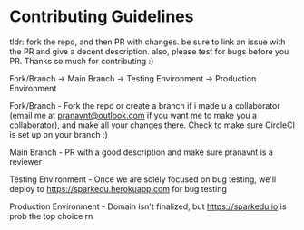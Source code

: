 # Contributing Guidelines

tldr: fork the repo, and then PR with changes. be sure to link an issue with the PR and give a decent description. also, please test for bugs before you PR. Thanks so much for contributing :)

Fork/Branch -> Main Branch -> Testing Environment -> Production Environment

Fork/Branch - Fork the repo or create a branch if i made u a collaborator (email me at pranavnt@outlook.com if you want me to make you a collaborator), and make all your changes there. Check to make sure CircleCI is set up on your branch :)

Main Branch - PR with a good description and make sure pranavnt is a reviewer

Testing Environment - Once we are solely focused on bug testing, we'll deploy to https://sparkedu.herokuapp.com for bug testing

Production Environment - Domain isn't finalized, but https://sparkedu.io is prob the top choice rn
